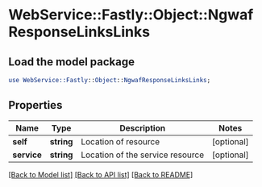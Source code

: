 # WebService::Fastly::Object::NgwafResponseLinksLinks

## Load the model package
```perl
use WebService::Fastly::Object::NgwafResponseLinksLinks;
```

## Properties
Name | Type | Description | Notes
------------ | ------------- | ------------- | -------------
**self** | **string** | Location of resource | [optional] 
**service** | **string** | Location of the service resource | [optional] 

[[Back to Model list]](../README.md#documentation-for-models) [[Back to API list]](../README.md#documentation-for-api-endpoints) [[Back to README]](../README.md)


